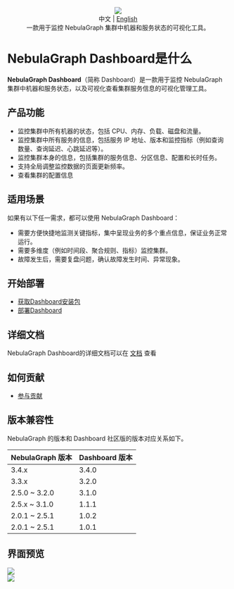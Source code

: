 <p align="center">
  <img src="https://www-cdn.nebula-graph.com.cn/nebula-website-5.0/images/dashboard-repo-logo.png"/>
  <br>中文 | <a href="README.md">English</a>
  <br>一款用于监控 NebulaGraph 集群中机器和服务状态的可视化工具。<br>
</p>

# NebulaGraph Dashboard是什么
**NebulaGraph Dashboard**（简称 Dashboard）是一款用于监控 NebulaGraph 集群中机器和服务状态，以及可视化查看集群服务信息的可视化管理工具。

## 产品功能
- 监控集群中所有机器的状态，包括 CPU、内存、负载、磁盘和流量。
- 监控集群中所有服务的信息，包括服务 IP 地址、版本和监控指标（例如查询数量、查询延迟、心跳延迟等）。
- 监控集群本身的信息，包括集群的服务信息、分区信息、配置和长时任务。
- 支持全局调整监控数据的页面更新频率。
- 查看集群的配置信息

## 适用场景
如果有以下任一需求，都可以使用 NebulaGraph Dashboard：
- 需要方便快捷地监测关键指标，集中呈现业务的多个重点信息，保证业务正常运行。
- 需要多维度（例如时间段、聚合规则、指标）监控集群。
- 故障发生后，需要复盘问题，确认故障发生时间、异常现象。

## 开始部署
- <a href="https://github.com/vesoft-inc/nebula-dashboard/releases" _blank>获取Dashboard安装包</a>
- <a href="DEPLOY-CN.md" _blank>部署Dashboard</a>

## 详细文档
NebulaGraph Dashboard的详细文档可以在 <a href= "https://docs.nebula-graph.com.cn/master/nebula-dashboard/2.deploy-dashboard/#docker_compose_dashboard">文档</a> 查看 

## 如何贡献

- <a href="CONTRIBUTE-CN.md" _blank>参与贡献</a>

## 版本兼容性
NebulaGraph 的版本和 Dashboard 社区版的版本对应关系如下。

|NebulaGraph 版本|Dashboard 版本|
|:---|:---|
|3.4.x        |3.4.0|
|3.3.x      |3.2.0|
|2.5.0 ~ 3.2.0|3.1.0|
|2.5.x ~ 3.1.0|1.1.1|
|2.0.1 ~ 2.5.1|1.0.2|
|2.0.1 ~ 2.5.1|1.0.1|

## 界面预览

<img src="https://www-cdn.nebula-graph.com.cn/nebula-website-5.0/images/nebula-dashboard-login.png"/>

<br />

<img src="https://docs-cdn.nebula-graph.com.cn/figures/overview1-221103-cn.png"/>
